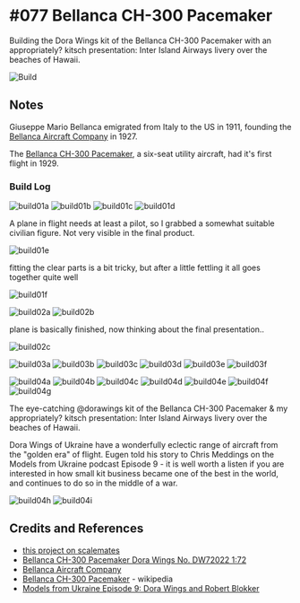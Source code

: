 # #077 Bellanca CH-300 Pacemaker

Building the Dora Wings kit of the Bellanca CH-300 Pacemaker with an appropriately? kitsch presentation: Inter Island Airways livery over the beaches of Hawaii.

![Build](./assets/Pacemaker_build.jpg?raw=true)

## Notes

Giuseppe Mario Bellanca emigrated from Italy to the US in 1911, founding the
[Bellanca Aircraft Company](https://en.wikipedia.org/wiki/AviaBellanca_Aircraft)
in 1927.

The [Bellanca CH-300 Pacemaker](https://en.wikipedia.org/wiki/Bellanca_CH-300_Pacemaker),
a six-seat utility aircraft, had it's first flight in 1929.

### Build Log

![build01a](./assets/build01a.jpg?raw=true)
![build01b](./assets/build01b.jpg?raw=true)
![build01c](./assets/build01c.jpg?raw=true)
![build01d](./assets/build01d.jpg?raw=true)

A plane in flight needs at least a pilot, so I grabbed a somewhat suitable civilian figure. Not very visible in the final product.

![build01e](./assets/build01e.jpg?raw=true)

fitting the clear parts is a bit tricky, but after a little fettling it all goes together quite well

![build01f](./assets/build01f.jpg?raw=true)

![build02a](./assets/build02a.jpg?raw=true)
![build02b](./assets/build02b.jpg?raw=true)

plane is basically finished, now thinking about the final presentation..

![build02c](./assets/build02c.jpg?raw=true)

![build03a](./assets/build03a.jpg?raw=true)
![build03b](./assets/build03b.jpg?raw=true)
![build03c](./assets/build03c.jpg?raw=true)
![build03d](./assets/build03d.jpg?raw=true)
![build03e](./assets/build03e.jpg?raw=true)
![build03f](./assets/build03f.jpg?raw=true)

![build04a](./assets/build04a.jpg?raw=true)
![build04b](./assets/build04b.jpg?raw=true)
![build04c](./assets/build04c.jpg?raw=true)
![build04d](./assets/build04d.jpg?raw=true)
![build04e](./assets/build04e.jpg?raw=true)
![build04f](./assets/build04f.jpg?raw=true)
![build04g](./assets/build04g.jpg?raw=true)

The eye-catching @dorawings kit of the Bellanca CH-300 Pacemaker & my appropriately? kitsch presentation: Inter Island Airways livery over the beaches of Hawaii.

Dora Wings of Ukraine have a wonderfully eclectic range of aircraft from the "golden era" of flight.
Eugen told his story to Chris Meddings on the Models from Ukraine podcast Episode 9 - it is well worth a listen if you are interested in how small kit business became one of the best in the world, and continues to do so in the middle of a war.

![build04h](./assets/build04h.jpg?raw=true)
![build04i](./assets/build04i.jpg?raw=true)

## Credits and References

* [this project on scalemates](https://www.scalemates.com/profiles/mate.php?id=74137&p=projects&project=135292)
* [Bellanca CH-300 Pacemaker Dora Wings No. DW72022 1:72](https://www.scalemates.com/kits/dora-wings-dw72022-bellanca-ch-300-pacemaker--1211956)
* [Bellanca Aircraft Company](https://en.wikipedia.org/wiki/AviaBellanca_Aircraft)
* [Bellanca CH-300 Pacemaker](https://en.wikipedia.org/wiki/Bellanca_CH-300_Pacemaker) - wikipedia
* [Models from Ukraine Episode 9: Dora Wings and Robert Blokker](https://modelsfromukraine.buzzsprout.com/2035660/12319440-episode-9-dora-wings-and-robert-blokker)

